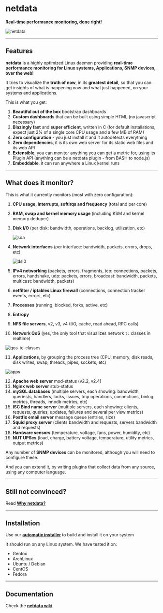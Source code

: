 # netdata

**Real-time performance monitoring, done right!**

![netdata](https://cloud.githubusercontent.com/assets/2662304/14092712/93b039ea-f551-11e5-822c-beadbf2b2a2e.gif)

---

## Features

**netdata** is a highly optimized Linux daemon providing **real-time performance monitoring for Linux systems, Applications, SNMP devices, over the web**!

It tries to visualize the **truth of now**, in its **greatest detail**, so that you can get insights of what is happening now and what just happened, on your systems and applications.

This is what you get:

1. **Beautiful out of the box** bootstrap dashboards
2. **Custom dashboards** that can be built using simple HTML (no javascript necessary)
3. **Blazingly fast** and **super efficient**, written in C (for default installations, expect just 2% of a single core CPU usage and a few MB of RAM)
3. **Zero configuration** - you just install it and it autodetects everything
4. **Zero dependencies**, it is its own web server for its static web files and its web API
4. **Extensible**, you can monitor anything you can get a metric for, using its Plugin API (anything can be a netdata plugin - from BASH to node.js)
7. **Embeddable**, it can run anywhere a Linux kernel runs

---

## What does it monitor?

This is what it currently monitors (most with zero configuration):

1. **CPU usage, interrupts, softirqs and frequency** (total and per core)
2. **RAM, swap and kernel memory usage** (including KSM and kernel memory deduper)
3. **Disk I/O** (per disk: bandwidth, operations, backlog, utilization, etc)

   ![sda](https://cloud.githubusercontent.com/assets/2662304/14093195/c882bbf4-f554-11e5-8863-1788d643d2c0.gif)

4. **Network interfaces** (per interface: bandwidth, packets, errors, drops, etc)

   ![dsl0](https://cloud.githubusercontent.com/assets/2662304/14093128/4d566494-f554-11e5-8ee4-5392e0ac51f0.gif)

5. **IPv4 networking** (packets, errors, fragments, tcp: connections, packets, errors, handshake, udp: packets, errors, broadcast: bandwidth, packets, multicast: bandwidth, packets)
6. **netfilter / iptables Linux firewall** (connections, connection tracker events, errors, etc)
7. **Processes** (running, blocked, forks, active, etc)
8. **Entropy**
9. **NFS file servers**, v2, v3, v4 (I/O, cache, read ahead, RPC calls)
10. **Network QoS** (yes, the only tool that visualizes network `tc` classes in realtime)

   ![qos-tc-classes](https://cloud.githubusercontent.com/assets/2662304/14093004/68966020-f553-11e5-98fe-ffee2086fafd.gif)


11. **Applications**, by grouping the process tree (CPU, memory, disk reads, disk writes, swap, threads, pipes, sockets, etc)

   ![apps](https://cloud.githubusercontent.com/assets/2662304/14093565/67c4002c-f557-11e5-86bd-0154f5135def.gif)

12. **Apache web server** mod-status (v2.2, v2.4)
13. **Nginx web server** stub-status
14. **mySQL databases** (multiple servers, each showing: bandwidth, queries/s, handlers, locks, issues, tmp operations, connections, binlog metrics, threads, innodb metrics, etc)
15. **ISC Bind name server** (multiple servers, each showing: clients, requests, queries, updates, failures and several per view metrics)
16. **Postfix email server** message queue (entries, size)
17. **Squid proxy server** (clients bandwidth and requests, servers bandwidth and requests) 
18. **Hardware sensors** (temperature, voltage, fans, power, humidity, etc)
19. **NUT UPSes** (load, charge, battery voltage, temperature, utility metrics, output metrics)

Any number of **SNMP devices** can be monitored, although you will need to configure these.

And you can extend it, by writing plugins that collect data from any source, using any computer language.

---

## Still not convinced?

Read **[Why netdata?](https://github.com/firehol/netdata/wiki/Why-netdata%3F)**

---

## Installation

Use our **[automatic installer](https://github.com/firehol/netdata/wiki/Installation)** to build and install it on your system

It should run on any Linux system. We have tested it on:

- Gentoo
- ArchLinux
- Ubuntu / Debian
- CentOS
- Fedora

---

## Documentation

Check the **[netdata wiki](https://github.com/firehol/netdata/wiki)**.


